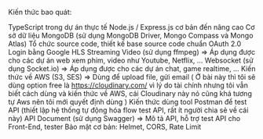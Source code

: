 Kiến thức bao quát:

TypeScript trong dự án thực tế
Node.js / Express.js cơ bản đến nâng cao
Cơ sở dữ liệu MongoDB (sử dụng MongoDB Driver, Mongo Compass và Mongo Atlas)
Tổ chức source code, thiết kế base source code chuẩn
OAuth 2.0 Login bằng Google
HLS Streaming Video (sử dụng ffmpeg) => Áp dụng được cho các dự án web xem phim, video như Youtube, Netflix, ...
Websocket (sử dụng Socket.io) => Áp dụng được cho các dự án chat, game realtime, ...
Kiến thức về AWS (S3, SES) => Dùng để upload file, gửi email ( Ở bài này thì tôi sẽ dùng option free là https://cloudinary.com/ vì lý do tài chính nhưng tôi vẫn biết cách dùng và kiến thức về AWS, cái Cloudinary này nó cũng khá tương tự Aws nên tôi mới quyết định dùng ) 
Kiến thức dùng tool Postman để test API (thiết lập hệ thống tự động hóa flow test API, rất ít người chia sẻ về cái này)
API Document (sử dụng Swagger) => Mô tả API, hỗ trợ test API cho Front-End, tester
Bảo mật cơ bản: Helmet, CORS, Rate Limit
